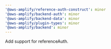 ```yaml
---
'@aws-amplify/reference-auth-construct': minor
'@aws-amplify/backend-auth': minor
'@aws-amplify/backend-data': minor
'@aws-amplify/plugin-types': minor
'@aws-amplify/backend': minor
---
```


Add support for referenceAuth.
